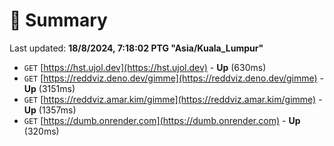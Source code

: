 # 📖 Summary
Last updated: **18/8/2024, 7:18:02 PTG "Asia/Kuala_Lumpur"**

- `GET` [https://hst.ujol.dev](https://hst.ujol.dev) - **Up** (630ms)
- `GET` [https://reddviz.deno.dev/gimme](https://reddviz.deno.dev/gimme) - **Up** (3151ms)
- `GET` [https://reddviz.amar.kim/gimme](https://reddviz.amar.kim/gimme) - **Up** (1357ms)
- `GET` [https://dumb.onrender.com](https://dumb.onrender.com) - **Up** (320ms)
